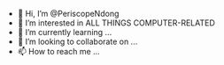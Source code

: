 - 👋 Hi, I’m @PeriscopeNdong
- 👀 I’m interested in ALL THINGS COMPUTER-RELATED
- 🌱 I’m currently learning ...
- 💞️ I’m looking to collaborate on ...
- 📫 How to reach me ...

<!---
PeriscopeNdong/PeriscopeNdong is a ✨ special ✨ repository because its `README.md` (this file) appears on your GitHub profile.
You can click the Preview link to take a look at your changes.
--->
